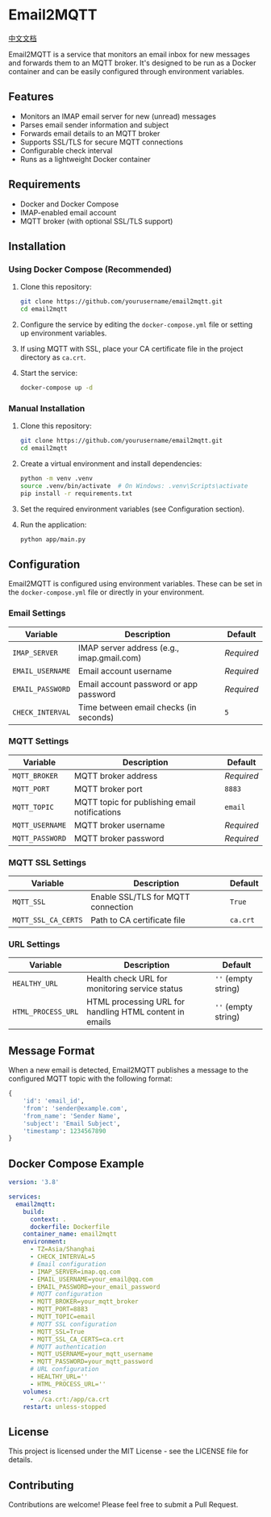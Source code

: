 # Email2MQTT

[中文文档](README-zhcn.md)

Email2MQTT is a service that monitors an email inbox for new messages and forwards them to an MQTT broker. It's designed to be run as a Docker container and can be easily configured through environment variables.

## Features

- Monitors an IMAP email server for new (unread) messages
- Parses email sender information and subject
- Forwards email details to an MQTT broker
- Supports SSL/TLS for secure MQTT connections
- Configurable check interval
- Runs as a lightweight Docker container

## Requirements

- Docker and Docker Compose
- IMAP-enabled email account
- MQTT broker (with optional SSL/TLS support)

## Installation

### Using Docker Compose (Recommended)

1. Clone this repository:
   ```bash
   git clone https://github.com/yourusername/email2mqtt.git
   cd email2mqtt
   ```

2. Configure the service by editing the `docker-compose.yml` file or setting up environment variables.

3. If using MQTT with SSL, place your CA certificate file in the project directory as `ca.crt`.

4. Start the service:
   ```bash
   docker-compose up -d
   ```

### Manual Installation

1. Clone this repository:
   ```bash
   git clone https://github.com/yourusername/email2mqtt.git
   cd email2mqtt
   ```

2. Create a virtual environment and install dependencies:
   ```bash
   python -m venv .venv
   source .venv/bin/activate  # On Windows: .venv\Scripts\activate
   pip install -r requirements.txt
   ```

3. Set the required environment variables (see Configuration section).

4. Run the application:
   ```bash
   python app/main.py
   ```

## Configuration

Email2MQTT is configured using environment variables. These can be set in the `docker-compose.yml` file or directly in your environment.

### Email Settings

| Variable | Description | Default |
|----------|-------------|--------|
| `IMAP_SERVER` | IMAP server address (e.g., imap.gmail.com) | *Required* |
| `EMAIL_USERNAME` | Email account username | *Required* |
| `EMAIL_PASSWORD` | Email account password or app password | *Required* |
| `CHECK_INTERVAL` | Time between email checks (in seconds) | `5` |

### MQTT Settings

| Variable | Description | Default |
|----------|-------------|--------|
| `MQTT_BROKER` | MQTT broker address | *Required* |
| `MQTT_PORT` | MQTT broker port | `8883` |
| `MQTT_TOPIC` | MQTT topic for publishing email notifications | `email` |
| `MQTT_USERNAME` | MQTT broker username | *Required* |
| `MQTT_PASSWORD` | MQTT broker password | *Required* |

### MQTT SSL Settings

| Variable | Description | Default |
|----------|-------------|--------|
| `MQTT_SSL` | Enable SSL/TLS for MQTT connection | `True` |
| `MQTT_SSL_CA_CERTS` | Path to CA certificate file | `ca.crt` |

### URL Settings

| Variable | Description | Default |
|----------|-------------|--------|
| `HEALTHY_URL` | Health check URL for monitoring service status | `''` (empty string) |
| `HTML_PROCESS_URL` | HTML processing URL for handling HTML content in emails | `''` (empty string) |

## Message Format

When a new email is detected, Email2MQTT publishes a message to the configured MQTT topic with the following format:

```python
{
    'id': 'email_id',
    'from': 'sender@example.com',
    'from_name': 'Sender Name',
    'subject': 'Email Subject',
    'timestamp': 1234567890
}
```

## Docker Compose Example

```yaml
version: '3.8'

services:
  email2mqtt:
    build:
      context: .
      dockerfile: Dockerfile
    container_name: email2mqtt
    environment:
      - TZ=Asia/Shanghai
      - CHECK_INTERVAL=5
      # Email configuration
      - IMAP_SERVER=imap.qq.com
      - EMAIL_USERNAME=your_email@qq.com
      - EMAIL_PASSWORD=your_email_password
      # MQTT configuration
      - MQTT_BROKER=your_mqtt_broker
      - MQTT_PORT=8883
      - MQTT_TOPIC=email
      # MQTT SSL configuration
      - MQTT_SSL=True
      - MQTT_SSL_CA_CERTS=ca.crt
      # MQTT authentication
      - MQTT_USERNAME=your_mqtt_username
      - MQTT_PASSWORD=your_mqtt_password
      # URL configuration
      - HEALTHY_URL=''
      - HTML_PROCESS_URL=''
    volumes:
      - ./ca.crt:/app/ca.crt 
    restart: unless-stopped
```

## License

This project is licensed under the MIT License - see the LICENSE file for details.

## Contributing

Contributions are welcome! Please feel free to submit a Pull Request.